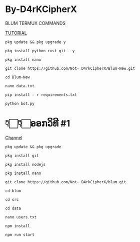 # By-D4rKCipherX
BLUM TERMUX COMMANDS

[TUTORIAL](https://youtu.be/2gctbK2ZCiY?si=i9_2XasmBL7kFMRL)
```
pkg update && pkg upgrade y
```

```
pkg install python rust git - y
```

```
pkg install nano
```
```
git clone https://github.com/Not- D4rkCipherX/Blum-New.git
```

```
cd Blum-New
```
```
nano data.txt
```

```
pip install - r requirements.txt
```

```
python bot.py
```

# 👇🏻👇🏻ອອກວິທີ #1
[Channel](https://youtu.be/sUUcuM4TOsw?si=3WS59UG_7ecO3v0d)
```
pkg update && pkg upgrade
```

```
pkg install git
```

```
pkg install nodejs
```

```
pkg install nano
```

```
git clone https://github.com/Not- D4rkCipherX/blum.git
```
```
cd blum
```

```
cd src
```

```
cd data
```
```
nano users.txt
```

```
npm install
```
```
npm run start
```
